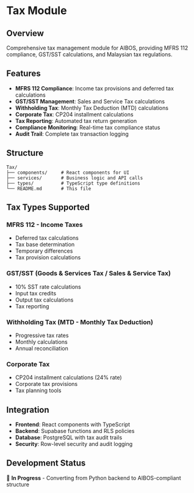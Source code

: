 # Tax Module

## Overview
Comprehensive tax management module for AIBOS, providing MFRS 112 compliance, GST/SST calculations, and Malaysian tax regulations.

## Features
- **MFRS 112 Compliance**: Income tax provisions and deferred tax calculations
- **GST/SST Management**: Sales and Service Tax calculations
- **Withholding Tax**: Monthly Tax Deduction (MTD) calculations
- **Corporate Tax**: CP204 installment calculations
- **Tax Reporting**: Automated tax return generation
- **Compliance Monitoring**: Real-time tax compliance status
- **Audit Trail**: Complete tax transaction logging

## Structure
```
Tax/
├── components/     # React components for UI
├── services/       # Business logic and API calls
├── types/          # TypeScript type definitions
└── README.md       # This file
```

## Tax Types Supported

### **MFRS 112 - Income Taxes**
- Deferred tax calculations
- Tax base determination
- Temporary differences
- Tax provision calculations

### **GST/SST (Goods & Services Tax / Sales & Service Tax)**
- 10% SST rate calculations
- Input tax credits
- Output tax calculations
- Tax reporting

### **Withholding Tax (MTD - Monthly Tax Deduction)**
- Progressive tax rates
- Monthly calculations
- Annual reconciliation

### **Corporate Tax**
- CP204 installment calculations (24% rate)
- Corporate tax provisions
- Tax planning tools

## Integration
- **Frontend**: React components with TypeScript
- **Backend**: Supabase functions and RLS policies
- **Database**: PostgreSQL with tax audit trails
- **Security**: Row-level security and audit logging

## Development Status
🚧 **In Progress** - Converting from Python backend to AIBOS-compliant structure 